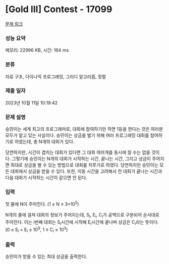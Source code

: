 # [Gold III] Contest - 17099 

[문제 링크](https://www.acmicpc.net/problem/17099) 

### 성능 요약

메모리: 22996 KB, 시간: 164 ms

### 분류

자료 구조, 다이나믹 프로그래밍, 그리디 알고리즘, 정렬

### 제출 일자

2023년 10월 11일 10:19:42

### 문제 설명

<p>승민이는 세계 최고의 프로그래머로, 대회에 참여하기만 하면 1등을 한다는 것은 여러분 모두가 알고 있는 사실이다. 승민이는 상금을 벌기 위해 여러 프로그래밍 대회를 참여하기로 하였는데, 총 N개의 대회가 있다.</p>

<p>당연하지만, 시간이 겹치는 대회가 있다면 그 대회 여러개를 동시에 칠 수는 없을 것이다. 그렇기에 승민이는 N개의 대회가 시작하는 시간, 끝나는 시간, 그리고 상금이 주어지면 최대로 상금을 벌 수 있는 방법으로 대회를 치루기로 하였다. 당연하지만 승민이는 모든 대회에서 상금을 받을 수 있다. 또한, 이동 시간을 고려해서 전 대회가 끝나는 시간과 다음 대회가 시작하는 시간이 같으면 안 된다.</p>

### 입력 

 <p>첫 줄에 N이 주어진다. (1 ≤ N ≤ 3×10<sup>5</sup>)</p>

<p>N개의 줄에 걸쳐 대회의 정보가 주어지는데, S<sub>i</sub>, E<sub>i</sub>, C<sub>i</sub>가 공백으로 구분되어 순서대로 주어진다. 이는 i번째 대회는 S<sub>i</sub>시간에 시작해 E<sub>i</sub>시간에 끝나며 상금은 C<sub>i</sub>라는 뜻이다. (0 ≤ S<sub>i</sub> < E<sub>i</sub> ≤ 10<sup>9</sup>, 1 ≤ C<sub>i</sub> ≤ 10<sup>3</sup>)</p>

### 출력 

 <p>승민이가 받을 수 있는 최대 상금을 출력한다.</p>

